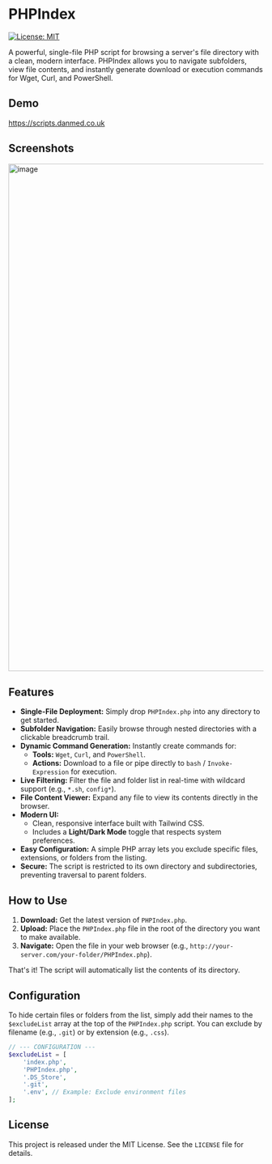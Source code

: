 # PHPIndex

[![License: MIT](https://img.shields.io/badge/License-MIT-yellow.svg)](https://opensource.org/licenses/MIT)

A powerful, single-file PHP script for browsing a server's file directory with a clean, modern interface. PHPIndex allows you to navigate subfolders, view file contents, and instantly generate download or execution commands for Wget, Curl, and PowerShell.

## Demo

https://scripts.danmed.co.uk

## Screenshots

<img width="1857" height="1003" alt="image" src="https://github.com/user-attachments/assets/eecff43f-65b7-48b6-85f7-5fb34abd1253" />

## Features

* **Single-File Deployment:** Simply drop `PHPIndex.php` into any directory to get started.
* **Subfolder Navigation:** Easily browse through nested directories with a clickable breadcrumb trail.
* **Dynamic Command Generation:** Instantly create commands for:
    * **Tools:** `Wget`, `Curl`, and `PowerShell`.
    * **Actions:** Download to a file or pipe directly to `bash` / `Invoke-Expression` for execution.
* **Live Filtering:** Filter the file and folder list in real-time with wildcard support (e.g., `*.sh`, `config*`).
* **File Content Viewer:** Expand any file to view its contents directly in the browser.
* **Modern UI:**
    * Clean, responsive interface built with Tailwind CSS.
    * Includes a **Light/Dark Mode** toggle that respects system preferences.
* **Easy Configuration:** A simple PHP array lets you exclude specific files, extensions, or folders from the listing.
* **Secure:** The script is restricted to its own directory and subdirectories, preventing traversal to parent folders.

## How to Use

1.  **Download:** Get the latest version of `PHPIndex.php`.
2.  **Upload:** Place the `PHPIndex.php` file in the root of the directory you want to make available.
3.  **Navigate:** Open the file in your web browser (e.g., `http://your-server.com/your-folder/PHPIndex.php`).

That's it! The script will automatically list the contents of its directory.

## Configuration

To hide certain files or folders from the list, simply add their names to the `$excludeList` array at the top of the `PHPIndex.php` script. You can exclude by filename (e.g., `.git`) or by extension (e.g., `.css`).

```php
// --- CONFIGURATION ---
$excludeList = [
    'index.php',
    'PHPIndex.php',
    '.DS_Store',
    '.git',
    '.env', // Example: Exclude environment files
];
```

## License

This project is released under the MIT License. See the `LICENSE` file for details.
